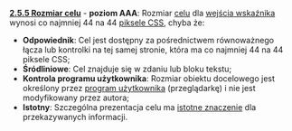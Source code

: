 [**2.5.5 Rozmiar celu**](https://wcag.lepszyweb.pl/#target-size) - **poziom AAA**: Rozmiar <a href="#" data-toggle="tooltip" data-original-title="{{site.data.glossary.cel | strip_html | replace: '*', ''}}">celu</a> dla <a href="#" data-toggle="tooltip" data-original-title="{{site.data.glossary.wejscie_wskaznika | strip_html | replace: '*', ''}}">wejścia wskaźnika</a> wynosi co najmniej 44 na 44 <a href="#" data-toggle="tooltip" data-original-title="{{site.data.glossary.piksel_CSS | strip_html | replace: '*', ''}}">piksele CSS</a>, chyba że: 

 - **Odpowiednik**: Cel jest dostępny za pośrednictwem równoważnego łącza lub kontrolki na tej samej stronie, która ma co najmniej 44 na 44 piksele CSS;
 - **Śródliniowe**: Cel znajduje się w zdaniu lub bloku tekstu;
 - **Kontrola programu użytkownika**: Rozmiar obiektu docelowego jest określony przez <a href="#" data-toggle="tooltip" data-original-title="{{site.data.glossary.program_uzytkownika | strip_html | replace: '*', ''}}">program użytkownika</a> (przeglądarkę) i nie jest modyfikowany przez autora;
 - **Istotny**: Szczególna prezentacja celu ma <a href="#" data-toggle="tooltip" data-original-title="{{site.data.glossary.istotny | strip_html | replace: '*', ''}}">istotne znaczenie</a> dla przekazywanych informacji.
